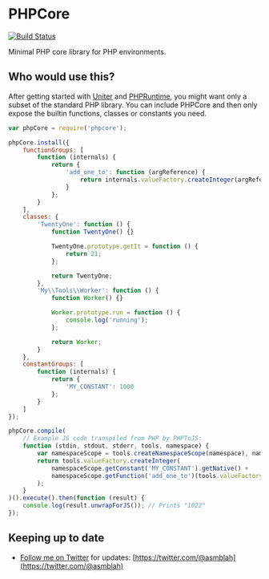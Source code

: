 PHPCore
=======

[![Build Status](https://github.com/uniter/phpcore/workflows/CI/badge.svg)](https://github.com/uniter/phpcore/actions?query=workflow%3ACI)

Minimal PHP core library for PHP environments.

Who would use this?
-------------------
After getting started with [Uniter][] and [PHPRuntime][], you might want only a subset of the standard PHP library.
You can include PHPCore and then only expose the builtin functions, classes or constants you need.

```javascript
var phpCore = require('phpcore');

phpCore.install({
    functionGroups: [
        function (internals) {
            return {
                'add_one_to': function (argReference) {
                    return internals.valueFactory.createInteger(argReference.getNative() + 1);
                }
            };
        }
    ],
    classes: {
        'TwentyOne': function () {
            function TwentyOne() {}

            TwentyOne.prototype.getIt = function () {
                return 21;
            };

            return TwentyOne;
        },
        'My\\Tools\\Worker': function () {
            function Worker() {}

            Worker.prototype.run = function () {
                console.log('running');
            };

            return Worker;
        }
    },
    constantGroups: [
        function (internals) {
            return {
                'MY_CONSTANT': 1000
            };
        }
    ]
});

phpCore.compile(
    // Example JS code transpiled from PHP by PHPToJS:
    function (stdin, stdout, stderr, tools, namespace) {
        var namespaceScope = tools.createNamespaceScope(namespace), namespaceResult, scope = tools.globalScope, currentClass = null;
        return tools.valueFactory.createInteger(
            namespaceScope.getConstant('MY_CONSTANT').getNative() +
            namespaceScope.getFunction('add_one_to')(tools.valueFactory.createInteger(21)).getNative()
        );
    }
)().execute().then(function (result) {
    console.log(result.unwrapForJS()); // Prints "1022"
});
```

Keeping up to date
------------------
- [Follow me on Twitter](https://twitter.com/@asmblah) for updates: [https://twitter.com/@asmblah](https://twitter.com/@asmblah)

[Uniter]: https://github.com/asmblah/uniter
[PHPRuntime]: https://github.com/uniter/phpruntime
